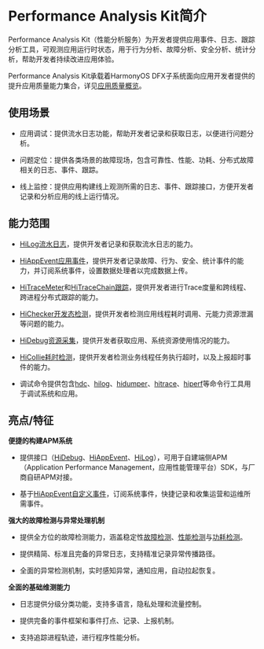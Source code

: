 # Performance Analysis Kit简介

Performance Analysis Kit（性能分析服务）为开发者提供应用事件、日志、跟踪分析工具，可观测应用运行时状态，用于行为分析、故障分析、安全分析、统计分析，帮助开发者持续改进应用体验。

Performance Analysis Kit承载着HarmonyOS DFX子系统面向应用开发者提供的提升应用质量能力集合，详见[应用质量概览](https://developer.huawei.com/consumer/cn/doc/best-practices/bpta-quality-overview)。

## 使用场景

- 应用调试：提供流水日志功能，帮助开发者记录和获取日志，以便进行问题分析。

- 问题定位：提供各类场景的故障现场，包含可靠性、性能、功耗、分布式故障相关的日志、事件、跟踪。

- 线上监控：提供应用构建线上观测所需的日志、事件、跟踪接口，方便开发者记录和分析应用的线上运行情况。


## 能力范围

- [HiLog流水日志](hilog-guidelines-arkts.md)，提供开发者记录和获取流水日志的能力。

- [HiAppEvent应用事件](hiappevent-intro.md)，提供开发者记录故障、行为、安全、统计事件的能力，并订阅系统事件，设置数据处理者以完成数据上传。

- [HiTraceMeter](hitracemeter-intro.md)和[HiTraceChain跟踪](hitracechain-intro.md)，提供开发者进行Trace度量和跨线程、跨进程分布式跟踪的能力。

- [HiChecker开发态检测](hichecker-guidelines-arkts.md)，提供开发者检测应用线程耗时调用、元能力资源泄漏等问题的能力。

- [HiDebug资源采集](hidebug-guidelines.md)，提供开发者获取应用、系统资源使用情况的能力。

- [HiCollie耗时检测](hicollie-guidelines-ndk.md)，提供开发者检测业务线程任务执行超时，以及上报超时事件的能力。

- 调试命令提供包含[hdc](hdc.md)、[hilog](hilog.md)、[hidumper](hidumper.md)、[hitrace](hitrace.md)、[hiperf](hiperf.md)等命令行工具用于调试系统和应用。


## 亮点/特征

**便捷的构建APM系统**

- 提供接口（[HiDebug](hidebug-guidelines.md)、[HiAppEvent](hiappevent-intro.md)、[HiLog](hilog-guidelines-arkts.md)），可用于自建端侧APM（Application Performance Management，应用性能管理平台）SDK，与厂商自研APM对接。

- 基于[HiAppEvent自定义事件](event-subscription-overview.md#应用事件)，订阅系统事件，快捷记录和收集运营和运维所需事件。

**强大的故障检测与异常处理机制**

- 提供全方位的故障检测能力，涵盖稳定性[故障检测](fault-detection-overview.md)、[性能检测](https://developer.huawei.com/consumer/cn/doc/harmonyos-guides/perf-detection)与[功耗检测](https://developer.huawei.com/consumer/cn/doc/harmonyos-guides/power-analysis)。

- 提供精简、标准且完备的异常日志，支持精准记录异常传播路径。

- 全面的异常检测机制，实时感知异常，通知应用，自动拉起恢复。

**全面的基础维测能力**

- 日志提供分级分类功能，支持多语言，隐私处理和流量控制。

- 提供完备的事件框架和事件打点、记录、上报机制。

- 支持追踪进程轨迹，进行程序性能分析。
